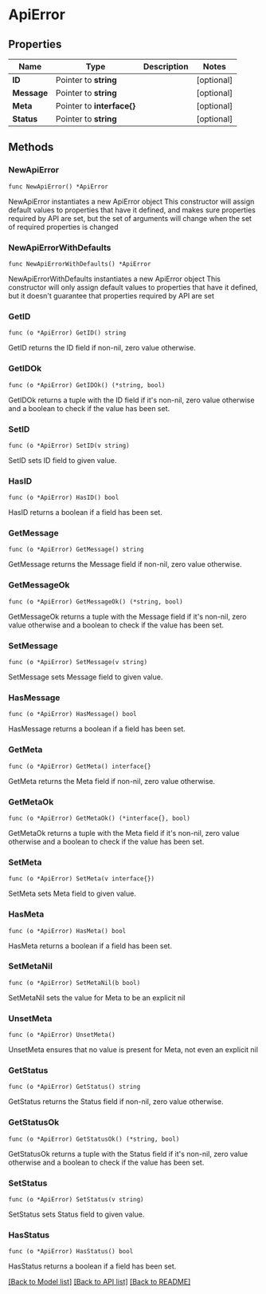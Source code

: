 # ApiError

## Properties

Name | Type | Description | Notes
------------ | ------------- | ------------- | -------------
**ID** | Pointer to **string** |  | [optional] 
**Message** | Pointer to **string** |  | [optional] 
**Meta** | Pointer to **interface{}** |  | [optional] 
**Status** | Pointer to **string** |  | [optional] 

## Methods

### NewApiError

`func NewApiError() *ApiError`

NewApiError instantiates a new ApiError object
This constructor will assign default values to properties that have it defined,
and makes sure properties required by API are set, but the set of arguments
will change when the set of required properties is changed

### NewApiErrorWithDefaults

`func NewApiErrorWithDefaults() *ApiError`

NewApiErrorWithDefaults instantiates a new ApiError object
This constructor will only assign default values to properties that have it defined,
but it doesn't guarantee that properties required by API are set

### GetID

`func (o *ApiError) GetID() string`

GetID returns the ID field if non-nil, zero value otherwise.

### GetIDOk

`func (o *ApiError) GetIDOk() (*string, bool)`

GetIDOk returns a tuple with the ID field if it's non-nil, zero value otherwise
and a boolean to check if the value has been set.

### SetID

`func (o *ApiError) SetID(v string)`

SetID sets ID field to given value.

### HasID

`func (o *ApiError) HasID() bool`

HasID returns a boolean if a field has been set.

### GetMessage

`func (o *ApiError) GetMessage() string`

GetMessage returns the Message field if non-nil, zero value otherwise.

### GetMessageOk

`func (o *ApiError) GetMessageOk() (*string, bool)`

GetMessageOk returns a tuple with the Message field if it's non-nil, zero value otherwise
and a boolean to check if the value has been set.

### SetMessage

`func (o *ApiError) SetMessage(v string)`

SetMessage sets Message field to given value.

### HasMessage

`func (o *ApiError) HasMessage() bool`

HasMessage returns a boolean if a field has been set.

### GetMeta

`func (o *ApiError) GetMeta() interface{}`

GetMeta returns the Meta field if non-nil, zero value otherwise.

### GetMetaOk

`func (o *ApiError) GetMetaOk() (*interface{}, bool)`

GetMetaOk returns a tuple with the Meta field if it's non-nil, zero value otherwise
and a boolean to check if the value has been set.

### SetMeta

`func (o *ApiError) SetMeta(v interface{})`

SetMeta sets Meta field to given value.

### HasMeta

`func (o *ApiError) HasMeta() bool`

HasMeta returns a boolean if a field has been set.

### SetMetaNil

`func (o *ApiError) SetMetaNil(b bool)`

 SetMetaNil sets the value for Meta to be an explicit nil

### UnsetMeta
`func (o *ApiError) UnsetMeta()`

UnsetMeta ensures that no value is present for Meta, not even an explicit nil
### GetStatus

`func (o *ApiError) GetStatus() string`

GetStatus returns the Status field if non-nil, zero value otherwise.

### GetStatusOk

`func (o *ApiError) GetStatusOk() (*string, bool)`

GetStatusOk returns a tuple with the Status field if it's non-nil, zero value otherwise
and a boolean to check if the value has been set.

### SetStatus

`func (o *ApiError) SetStatus(v string)`

SetStatus sets Status field to given value.

### HasStatus

`func (o *ApiError) HasStatus() bool`

HasStatus returns a boolean if a field has been set.


[[Back to Model list]](../README.md#documentation-for-models) [[Back to API list]](../README.md#documentation-for-api-endpoints) [[Back to README]](../README.md)


